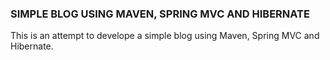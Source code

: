 ### SIMPLE BLOG USING MAVEN, SPRING MVC AND HIBERNATE ###

This is an attempt to develope a simple blog using Maven, Spring MVC and Hibernate.
